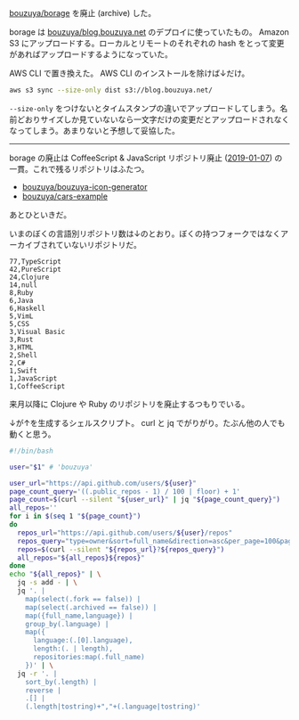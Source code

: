 [bouzuya/borage][] を廃止 (archive) した。

borage は [bouzuya/blog.bouzuya.net][] のデプロイに使っていたもの。 Amazon S3 にアップロードする。ローカルとリモートのそれぞれの hash をとって変更があればアップロードするようになっていた。

AWS CLI で置き換えた。 AWS CLI のインストールを除けば↓だけ。

```bash
aws s3 sync --size-only dist s3://blog.bouzuya.net/
```

`--size-only` をつけないとタイムスタンプの違いでアップロードしてしまう。名前どおりサイズしか見ていないなら一文字だけの変更だとアップロードされなくなってしまう。あまりないと予想して妥協した。

---

borage の廃止は CoffeeScript & JavaScript リポジトリ廃止 ([2019-01-07][]) の一貫。これで残るリポジトリはふたつ。

- [bouzuya/bouzuya-icon-generator][]
- [bouzuya/cars-example][]

あとひといきだ。

いまのぼくの言語別リポジトリ数は↓のとおり。ぼくの持つフォークではなくアーカイブされていないリポジトリだ。

```csv
77,TypeScript
42,PureScript
24,Clojure
14,null
8,Ruby
6,Java
6,Haskell
5,VimL
5,CSS
3,Visual Basic
3,Rust
3,HTML
2,Shell
2,C#
1,Swift
1,JavaScript
1,CoffeeScript
```

来月以降に Clojure や Ruby のリポジトリを廃止するつもりでいる。

↓が↑を生成するシェルスクリプト。 curl と jq でがりがり。たぶん他の人でも動くと思う。

```bash
#!/bin/bash

user="$1" # 'bouzuya'

user_url="https://api.github.com/users/${user}"
page_count_query='((.public_repos - 1) / 100 | floor) + 1'
page_count=$(curl --silent "${user_url}" | jq "${page_count_query}")
all_repos=''
for i in $(seq 1 "${page_count}")
do
  repos_url="https://api.github.com/users/${user}/repos"
  repos_query="type=owner&sort=full_name&direction=asc&per_page=100&page=${i}"
  repos=$(curl --silent "${repos_url}?${repos_query}")
  all_repos="${all_repos}${repos}"
done
echo "${all_repos}" | \
  jq -s add - | \
  jq '. |
    map(select(.fork == false)) |
    map(select(.archived == false)) |
    map({full_name,language}) |
    group_by(.language) |
    map({
      language:(.[0].language),
      length:(. | length),
      repositories:map(.full_name)
    })' | \
  jq -r '. |
    sort_by(.length) |
    reverse |
    .[] |
    (.length|tostring)+","+(.language|tostring)'
```

[2019-01-07]: https://blog.bouzuya.net/2019/01/07/
[bouzuya/blog.bouzuya.net]: https://github.com/bouzuya/blog.bouzuya.net
[bouzuya/borage]: https://github.com/bouzuya/borage
[bouzuya/bouzuya-icon-generator]: https://github.com/bouzuya/bouzuya-icon-generator
[bouzuya/cars-example]: https://github.com/bouzuya/cars-example
